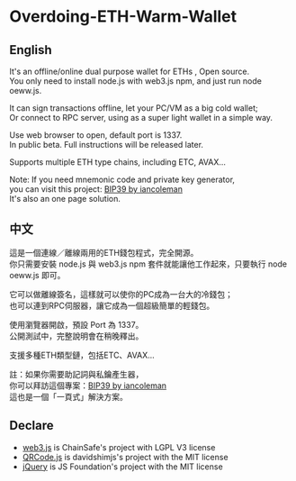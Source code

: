 # Overdoing-ETH-Warm-Wallet

## English
It's an offline/online dual purpose wallet for ETHs , Open source.  
You only need to install node.js with web3.js npm, and just run node oeww.js.  

It can sign transactions offline, let your PC/VM as a big cold wallet;  
Or connect to RPC server, using as a super light wallet in a simple way.  

Use web browser to open, default port is 1337.  
In public beta. Full instructions will be released later.  

Supports multiple ETH type chains, including ETC, AVAX...  

Note: If you need mnemonic code and private key generator,  
you can visit this project: [BIP39 by iancoleman](https://github.com/iancoleman/bip39)  
It's also an one page solution.

## 中文
這是一個連線／離線兩用的ETH錢包程式，完全開源。  
你只需要安裝 node.js 與 web3.js npm 套件就能讓他工作起來，只要執行 node oeww.js 即可。  

它可以做離線簽名，這樣就可以使你的PC成為一台大的冷錢包；  
也可以連到RPC伺服器，讓它成為一個超級簡單的輕錢包。  

使用瀏覽器開啟，預設 Port 為 1337。  
公開測試中，完整說明會在稍晚釋出。

支援多種ETH類型鏈，包括ETC、AVAX...

註：如果你需要助記詞與私鑰產生器，  
你可以拜訪這個專案：[BIP39 by iancoleman](https://github.com/iancoleman/bip39)  
這也是一個「一頁式」解決方案。

## Declare
 * [web3.js](https://github.com/ChainSafe/web3.js) is ChainSafe's project with LGPL V3 license 
 * [QRCode.js](https://github.com/davidshimjs/qrcodejs) is davidshimjs's project with the MIT license 
 * [jQuery](http://jquery.org/license/) is JS Foundation's project with the MIT license 
